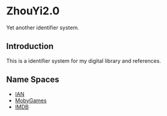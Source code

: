 # ZhouYi2.0
Yet another identifier system.

## Introduction

This is a identifier system for my digital library and references. 

## Name Spaces

* [IAN](./IAN.md)
* [MobyGames](./MobyGames.md)
* [IMDB](./IMDB.md)
